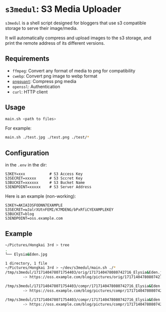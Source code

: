 # `s3medul`: S3 Media Uploader

`s3medul` is a shell script designed for bloggers that use s3 compatible storage to serve their image/media.

It will automatically compress and upload images to the s3 storage, and print the remote address of its different
versions.

## Requirements

- `ffmpeg`: Convert any format of media to png for compatibility
- `cwebp`: Convert png image to webp format
- [`pngquant`](https://github.com/kornelski/pngquant): Compress png media
- `openssl`: Authentication
- `curl`: HTTP client

## Usage

```bash
main.sh <path to files>
```

For example:

```bash
main.sh ./test.jpg ./test.png ./test/*
```

## Configuration

in the `.env` in the dir:

```dotenv
S3KEY=xxx           # S3 Access Key
S3SECRET=xxxxx      # S3 Sccret Key
S3BUCKET=xxxxxx     # S3 Bucket Name
S3ENDPOINT=xxxxx    # S3 Server Address
```

Here is an example (non-working):

```dotenv
S3KEY=AKIAIOSFODNN7EXAMPLE
S3SECRET=wJalrXUtnFEMI/K7MDENG/bPxRfiCYEXAMPLEKEY
S3BUCKET=blog
S3ENDPOINT=oss.example.com
```

## Example

```bash
~/Pictures/Hongkai 3rd > tree
.
└── Elysia&Eden.jpg

1 directory, 1 file
~/Pictures/Hongkai 3rd > ~/dev/s3medul/main.sh ./*
/tmp/s3medul/1717140478071754403/orig/1717140478080742716_Elysia&Eden.jpg - 3.7M
        -> https://oss.example.com/blog/pictures/orig/1717140478080742716_Elysia&Eden.jpg

/tmp/s3medul/1717140478071754403/compr/1717140478080742716_Elysia&Eden.png - 2.5M
        -> https://oss.example.com/blog/pictures/compr/1717140478080742716_Elysia&Eden.png

/tmp/s3medul/1717140478071754403/compr/1717140478080742716_Elysia&Eden.webp - 308K
        -> https://oss.example.com/blog/pictures/compr/1717140478080742716_Elysia&Eden.webp
```
